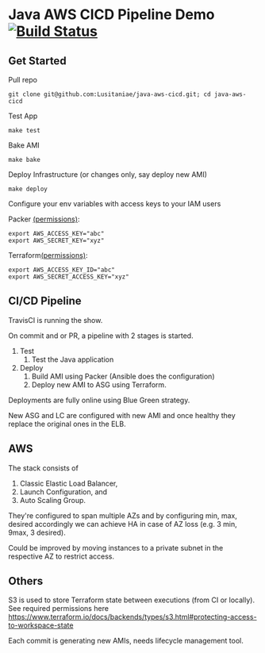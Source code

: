 
# Java AWS CICD Pipeline Demo [![Build Status](https://travis-ci.com/Lusitaniae/java-aws-cicd.svg?branch=master)](https://travis-ci.com/Lusitaniae/java-aws-cicd)


## Get Started

Pull repo
```
git clone git@github.com:Lusitaniae/java-aws-cicd.git; cd java-aws-cicd
```
Test App

```
make test
```

Bake AMI
```
make bake
```
Deploy Infrastructure (or changes only, say deploy new AMI)
```
make deploy
```


Configure your env variables with access keys to your IAM users

Packer [(permissions)](https://www.packer.io/docs/builders/amazon.html#iam-task-or-instance-role):
```
export AWS_ACCESS_KEY="abc"
export AWS_SECRET_KEY="xyz"
```
Terraform[(permissions)](https://www.packer.io/docs/builders/amazon.html#iam-task-or-instance-role):
```
export AWS_ACCESS_KEY_ID="abc"
export AWS_SECRET_ACCESS_KEY="xyz"
```

## CI/CD Pipeline

TravisCI is running the show.

On commit and or PR, a pipeline with 2 stages is started.

1. Test
	1.  Test the Java application
2. Deploy
	1. Build AMI using Packer (Ansible does the configuration)
	2. Deploy new AMI to ASG using Terraform.

Deployments are fully online using Blue Green strategy.

New ASG and LC are configured with new AMI and once healthy they replace the original ones in the ELB.

## AWS

The stack consists of

1. Classic Elastic Load Balancer, 
2. Launch Configuration, and 
3. Auto Scaling Group. 

They're configured to span multiple AZs and by configuring min, max, desired accordingly we can achieve HA in case of AZ loss (e.g. 3 min, 9max, 3 desired).

Could be improved by moving instances to a private subnet in the respective AZ to restrict access.

## Others

S3 is used to store Terraform state between executions (from CI or locally).
See required permissions here https://www.terraform.io/docs/backends/types/s3.html#protecting-access-to-workspace-state

Each commit is generating new AMIs, needs lifecycle management tool.

